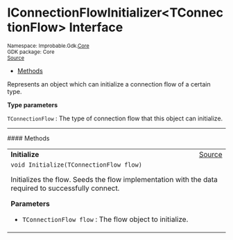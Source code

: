
# IConnectionFlowInitializer&lt;TConnectionFlow&gt; Interface
<sup>
Namespace: Improbable.Gdk.<a href="{{urlRoot}}/api/core-index">Core</a><br/>
GDK package: Core<br/>
<a href="https://www.github.com/spatialos/gdk-for-unity/blob/180a1fc2/workers/unity/Packages/io.improbable.gdk.core/Worker/ConnectionHandlers/ConnectionFlowInitializers.cs/#L9">Source</a>
<style>
a code {
                    padding: 0em 0.25em!important;
}
code {
                    background-color: #ffffff!important;
}
</style>
</sup>
<nav id="pageToc" class="page-toc"><ul><li><a href="#methods">Methods</a>
</ul></nav>

</p>



<p>Represents an object which can initialize a connection flow of a certain type. </p>


</p>

<b>Type parameters</b>

<code>TConnectionFlow</code> : The type of connection flow that this object can initialize.












</p>
<hr style="width:100%; border-top-color:#d8d8d8" />
#### Methods


</p>




<table width="100%">
    <tr>
        <td style="border-right:none"><a id="initialize-tconnectionflow"></a><b>Initialize</b></td>
        <td style="border-left:none; text-align:right"><a href="https://www.github.com/spatialos/gdk-for-unity/blob/180a1fc2/workers/unity/Packages/io.improbable.gdk.core/Worker/ConnectionHandlers/ConnectionFlowInitializers.cs/#L15">Source</a></td>
    </tr>
    <tr>
        <td colspan="2">
<code>void Initialize(TConnectionFlow flow)</code></p>
Initializes the flow. Seeds the flow implementation with the data required to successfully connect. 


</p>

<b>Parameters</b>

<ul>
<li><code>TConnectionFlow flow</code> : The flow object to initialize.</li>
</ul>





</td>
    </tr>
</table>





